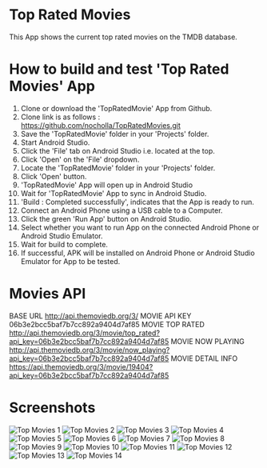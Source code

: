 # Top Rated Movies
This App shows the current top rated movies on the TMDB database.

# How to build and test 'Top Rated Movies' App

1. Clone or download the 'TopRatedMovie' App from Github.
2. Clone link is as follows : https://github.com/nocholla/TopRatedMovies.git
3. Save the 'TopRatedMovie' folder in your 'Projects' folder.
4. Start Android Studio.
5. Click the 'File' tab on Android Studio i.e. located at the top.
6. Click 'Open' on the 'File' dropdown. 
7. Locate the 'TopRatedMovie' folder in your 'Projects' folder.
8. Click 'Open' button.
9. 'TopRatedMovie' App will open up in Android Studio
10. Wait for 'TopRatedMovie' App to sync in Android Studio.
11. 'Build : Completed successfully', indicates that the App is ready to run.
12. Connect an Android Phone using a USB cable to a Computer.
12. Click the green 'Run App' button on Android Studio.
13. Select whether you want to run App on the connected Android Phone or Android Studio Emulator.
14. Wait for build to complete.
15. If successful, APK will be installed on Android Phone or Android Studio Emulator for App to be tested.

# Movies API
BASE URL http://api.themoviedb.org/3/
MOVIE API KEY 06b3e2bcc5baf7b7cc892a9404d7af85
MOVIE TOP RATED http://api.themoviedb.org/3/movie/top_rated?api_key=06b3e2bcc5baf7b7cc892a9404d7af85
MOVIE NOW PLAYING http://api.themoviedb.org/3/movie/now_playing?api_key=06b3e2bcc5baf7b7cc892a9404d7af85
MOVIE DETAIL INFO https://api.themoviedb.org/3/movie/19404?api_key=06b3e2bcc5baf7b7cc892a9404d7af85

# Screenshots
![Top Movies 1](https://user-images.githubusercontent.com/801612/55641992-1c15c880-5784-11e9-9f6d-4dcc0c30ed16.jpeg)
![Top Movies 2](https://user-images.githubusercontent.com/801612/55642019-2d5ed500-5784-11e9-823c-bad13376760d.jpeg)
![Top Movies 3](https://user-images.githubusercontent.com/801612/55642024-3354b600-5784-11e9-9af1-a4fa05ab9a8e.jpeg)
![Top Movies 4](https://user-images.githubusercontent.com/801612/55642033-3c458780-5784-11e9-9bf4-c3716eaa30a5.jpeg)
![Top Movies 5](https://user-images.githubusercontent.com/801612/55642043-41a2d200-5784-11e9-9073-5ecbb583f695.jpeg)
![Top Movies 6](https://user-images.githubusercontent.com/801612/55642047-45365900-5784-11e9-83ac-9638da467092.jpeg)
![Top Movies 7](https://user-images.githubusercontent.com/801612/55642051-48c9e000-5784-11e9-8d31-c8759f372994.jpeg)
![Top Movies 8](https://user-images.githubusercontent.com/801612/55642066-4ebfc100-5784-11e9-8172-3e54bedfc03b.jpeg)
![Top Movies 9](https://user-images.githubusercontent.com/801612/55642078-541d0b80-5784-11e9-9b8e-be6d6ed8c9e3.jpeg)
![Top Movies 10](https://user-images.githubusercontent.com/801612/55642084-58492900-5784-11e9-9bf5-c22821dd962b.jpeg)
![Top Movies 11](https://user-images.githubusercontent.com/801612/55642095-5ed7a080-5784-11e9-85f0-c7079fa6aac7.jpeg)
![Top Movies 12](https://user-images.githubusercontent.com/801612/55642104-65661800-5784-11e9-92c6-6bbd4a726d13.jpeg)
![Top Movies 13](https://user-images.githubusercontent.com/801612/55642111-69923580-5784-11e9-8ad4-afc2e1929fed.jpeg)
![Top Movies 14](https://user-images.githubusercontent.com/801612/55642116-6c8d2600-5784-11e9-8109-1a38b43ef1ae.jpeg)
